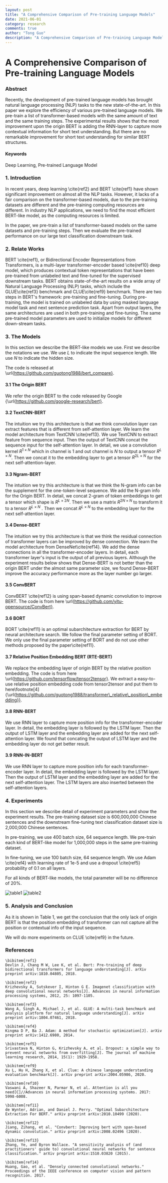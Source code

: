 ```yaml
---
layout: post
title: "A Comprehensive Comparison of Pre-training Language Models"
date: 2021-06-01
category: research
comments: true
author: "Tong Guo"
description: "A Comprehensive Comparison of Pre-training Language Models Under Same Resource"
---
```

# A Comprehensive Comparison of Pre-training Language Models

### Abstract

Recently, the development of pre-trained language models has brought natural language processing (NLP) tasks to the new state-of-the-art. In this paper we explore the efficiency of various pre-trained language models. We pre-train a list of transformer-based models with the same amount of text and the same training steps. The experimental results shows that the most improvement upon the origin BERT is adding the RNN-layer to capture more contextual information for short text understanding. But there are no remarkable improvement for short text understanding for similar BERT structures.


#### Keywords

Deep Learning, Pre-trained Language Model


### 1. Introduction

In recent years, deep learning \cite{ref2} and BERT \cite{ref1} have shown significant improvement on almost all the NLP tasks. However, it lacks of a fair comparison on the transformer-based models, due to the pre-training datasets are different and the pre-training computing resources are different. In industry NLP applications, we need to find the most efficient BERT-like model, as the computing resources is limited.

In the paper, we pre-train a list of transformer-based models on the same datasets and pre-training steps. Then we evaluate the pre-trained performance on our large text classification downstream task.
 



### 2. Relate Works

BERT \cite{ref1}, or Bidirectional Encoder Representations from Transformers, is a multi-layer transformer-encoder based \cite{ref10} deep model, which produces contextual token representations that have been pre-trained from unlabeled text and fine-tuned for the supervised downstream tasks. BERT obtains state-of-the-art results on a wide array of Natural Language Processing (NLP) tasks, which include the GLUE\cite{ref3} benchmark and CLUE\cite{ref9} benchmark. There are two steps in BERT's framework: pre-training and fine-tuning. During pre-training, the model is trained on unlabeled data by using masked language model task and next sentence prediction task. Apart from output layers, the same architectures are used in both pre-training and fine-tuning. The same pre-trained model parameters are used to initialize models for different down-stream tasks. 




### 3. The Models

In this section we describe the BERT-like models we use. First we describe the notations we use. We use $L$ to indicate the input sequence length. We use $N$ to indicate the hidden size. 

The code is released at \url{https://github.com/guotong1988/bert_compare}.

#### 3.1 The Origin BERT

We refer the origin BERT to the code released by Google {\url{https://github.com/google-research/bert}.

#### 3.2 TextCNN-BERT

The intuition we try this architecture is that we think convolution layer can extract features that is different from self-attention layer. We learn the model architecture from TextCNN \cite{ref13}. We use TextCNN to extract feature from sequence input. Then the output of TextCNN concat the sequence input for the self-attention layer. In detail, we use a convolution kernel $R^{1 × N}$ which in channel is $1$ and out channel is $N$ to output a tensor $R^{L × N}$. Then we concat it to the embedding layer to get a tensor $R^{2L × N}$ for the next self-attention-layer.

#### 3.3 Ngram-BERT

The intuition we try this architecture is that we think the N-gram info can be the supplement for the one-token-level sequence. We add the N-gram info for the Origin BERT. In detail, we concat 2-gram of token embeddings to get a tensor which shape is $R^{L × 2N}$. Then we use a matrix $R^{2N × N}$ to transform it to a tensor $R^{L × N}$ . Then we concat $R^{L × N}$ to the embedding layer for the next self-attention layer.

#### 3.4 Dense-BERT

The intuition we try this architecture is that we think the residual connection of transformer layers can be improved by dense connection. We learn the model architecture from DenseNet\cite{ref14}. We add the dense connections in all the transformer-encoder layers. In detail, each transformer layer's input is the output of all previous layers. Although the experiment results below shows that Dense-BERT is not better than the origin BERT under the almost same parameter size, we found Dense-BERT improve the accuracy performance more as the layer number go larger.

#### 3.5 ConvBERT

ConvBERT \cite{ref12} is using span-based dynamic convolution to improve BERT. The code is from here \url{https://github.com/yitu-opensource/ConvBert}.

#### 3.6 BORT

BORT \cite{ref11} is an optimal subarchitecture extraction for BERT by neural architecture search. We follow the final parameter setting of BORT. We only use the final parameter setting of BORT and do not use other methods proposed by the paper\cite{ref11}.

#### 3.7 Relative Position Embedding BERT (RTE-BERT)

We replace the embedding layer of origin BERT by the relative position embedding. The code is from here \url{https://github.com/tensorflow/tensor2tensor}. We extract a easy-to-use relative position embedding code from tensor2tensor and put them to here\footnote[4]{\url{https://github.com/guotong1988/transformer\_relative\_position\_embedding}}.

#### 3.8 RNN-BERT

We use RNN layer to capture more position info for the transformer-encoder layer. In detail, the embedding layer is followed by the LSTM layer. Then the output of LSTM layer and the embedding layer are added for the next self-attention layer. We found that concating the output of LSTM layer and the embedding layer do not get better result. 

#### 3.9 RNN-IN-BERT

We use RNN layer to capture more position info for each transformer-encoder layer. In detail, the embedding layer is followed by the LSTM layer. Then the output of LSTM layer and the embedding layer are added for the next self-attention layer. The LSTM layers are also inserted between the self-attention layers.


### 4. Experiments

In this section we describe detail of experiment parameters and show the experiment results. The pre-training dataset size is 600,000,000 Chinese sentences and the downstream fine-tuning text classification dataset size is 2,000,000 Chinese sentences.
 
In pre-training, we use 400 batch size, 64 sequence length. We pre-train each kind of BERT-like model for 1,000,000 steps in the same pre-training dataset.

In fine-tuning, we use 100 batch size, 64 sequence length. We use Adam \cite{ref4} with learning rate of 1e-5 and use a dropout \cite{ref5} probability of 0.1 on all layers. 

For all kinds of BERT-like models, the total parameter will be no difference of 20%.


![table1](/assets/png/berts/table1.png)
![table2](/assets/png/berts/table2.png)


### 5. Analysis and Conclusion

As it is shown in Table 1, we get the conclusion that the only lack of origin BERT is that the position embedding of transformer can not capture all the position or contextual info of the input sequence.

We will do more experiments on CLUE \cite{ref9} in the future.


### References
```
\bibitem{ref1}
Devlin J, Chang M W, Lee K, et al. Bert: Pre-training of deep bidirectional transformers for language understanding[J]. arXiv preprint arXiv:1810.04805, 2018.

\bibitem{ref2}
Krizhevsky A, Sutskever I, Hinton G E. Imagenet classification with deep convolutional neural networks[J]. Advances in neural information processing systems, 2012, 25: 1097-1105.

\bibitem{ref3}
Wang A, Singh A, Michael J, et al. GLUE: A multi-task benchmark and analysis platform for natural language understanding[J]. arXiv preprint arXiv:1804.07461, 2018.

\bibitem{ref4}
Kingma D P, Ba J. Adam: A method for stochastic optimization[J]. arXiv preprint arXiv:1412.6980, 2014.

\bibitem{ref5}
Srivastava N, Hinton G, Krizhevsky A, et al. Dropout: a simple way to prevent neural networks from overfitting[J]. The journal of machine learning research, 2014, 15(1): 1929-1958.

\bibitem{ref9}
Xu L, Hu H, Zhang X, et al. Clue: A chinese language understanding evaluation benchmark[J]. arXiv preprint arXiv:2004.05986, 2020.

\bibitem{ref10}
Vaswani A, Shazeer N, Parmar N, et al. Attention is all you need[C]//Advances in neural information processing systems. 2017: 5998-6008.

\bibitem{ref11}
de Wynter, Adrian, and Daniel J. Perry. "Optimal Subarchitecture Extraction For BERT." arXiv preprint arXiv:2010.10499 (2020).

\bibitem{ref12}
Jiang, Zihang, et al. "Convbert: Improving bert with span-based dynamic convolution." arXiv preprint arXiv:2008.02496 (2020).

\bibitem{ref13}
Zhang, Ye, and Byron Wallace. "A sensitivity analysis of (and practitioners' guide to) convolutional neural networks for sentence classification." arXiv preprint arXiv:1510.03820 (2015).

\bibitem{ref14}
Huang, Gao, et al. "Densely connected convolutional networks." Proceedings of the IEEE conference on computer vision and pattern recognition. 2017.
```
